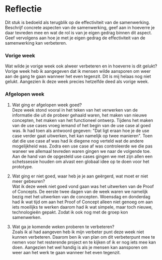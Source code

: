 Reflectie
==========

Dit stuk is bedoeld als terugblik op de effectiviteit van de samenwerking.
Beschrijf concrete aspecten van de samenwerking, geef aan in hoeverre je daar tevreden mee en wat de rol is van je eigen gedrag binnen dit aspect. Geef vervolgens aan hoe je met je eigen gedrag de effectiviteit van de samenwerking kan verbeteren.
 
### Vorige week
Wat wilde je vorige week ook alweer verbeteren en in hoeverre is dit gelukt?  
Vorige week heb ik aangegeven dat ik mensen wilde aansporen om weer aan de gang te gaan wanneer het even tegenzit. Dit is mij helaas nog niet gelukt. Aangezien ik deze week precies hetzelfde deed als vorige week.

### Afgelopen week
1.  Wat ging er afgelopen week goed?  
Deze week stond vooral in het teken van het verwerken van de informatie die uit de probeer gehaald waren, het maken van nieuwe concepten, het maken van het functioneel ontwerp. Tijdens het maken van de use cases vroeg iemand of het begin van de use case al goed was. Ik had toen als antwoord gegeven: "Dat ligt eraan hoe je de use case verder gaat uitwerken, het kan namelijk op twee manieren". Toen dat die use case af was had ik diegene nog verteld wat de andere mogelijkheid was. Zodra een use case af was controleerde we die pas waneer we allemaal tevreden waren gingen we naar de volgende toe. Aan de hand van de opgesteld use cases gingen we met zijn allen een schetssessie houden om alvast een globaal idee op te doen voor het prototype.

2. Wat ging er niet goed, waar heb je je aan geërgerd, wat moet er niet meer gebeuren?  
Wat ik deze week niet goed vond gaan was het uitwerken van de Proof of Concepts. De eerste twee dagen van de week waren we namelijk bezig met het uitwerken van de concepten. Woensdag en donderdag had ik wat tijd om aan het Proof of Concept alleen niet genoeg om aan iets moeilijks te werken daarom had ik wat simpele, maar toch nieuwe, technologieën gepakt. Zodat ik ook nog met de groep kon samenwerken.

3. Wat ga je komende weken proberen te verbeteren?  
Zoals ik al had aangeven heb ik mijn verbeter punt deze week niet kunnen verbeteren. Daarom ben ik van plan om dit verbeterpunt mee te nemen voor het resterende project en te kijken of ik er nog iets mee kan doen. Aangezien het wel handig is als je mensen kan aansporen om weer aan het werk te gaan wanneer het even tegenzit.
